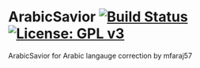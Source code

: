 ArabicSavior [![Build Status](https://travis-ci.com/OpenVisionE2/ArabicSavior.svg?branch=master)](https://travis-ci.com/OpenVisionE2/ArabicSavior) [![License: GPL v3](https://img.shields.io/badge/License-GPLv3-blue.svg)](https://www.gnu.org/licenses/gpl-3.0)
============
ArabicSavior for Arabic langauge correction by mfaraj57
